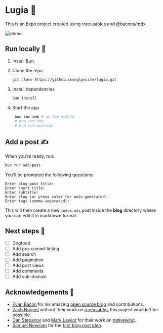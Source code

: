 # Lugia 🐉

This is an [Expo](https://expo.dev) project created using [rnreusables](https://rnr-docs.vercel.app/getting-started/introduction/) and [@bacons/mdx](https://github.com/EvanBacon/expo-mdx).

![demo](https://github.com/user-attachments/assets/1e1845bf-90fa-40ff-93d9-34125c40fa4f)

## Run locally 🚀

1. Install [Bun](https://bun.sh/docs/installation).

2. Clone the repo

    ```bash
    git clone https://github.com/glpecile/lugia.git
    ```

3. Install dependencies

    ```bash
    bun install
    ```

4. Start the app

    ```bash
     bun run web # or for mobile
     # bun run ios
     # bun run android
    ```

## Add a post ✍️

When you're ready, run:

```bash
bun run add-post
```

You'll be prompted the following questions:

```plaintext
Enter blog post title:
Enter short title:
Enter subtitle:
Enter slug (or press enter for auto-generated):
Enter tags (comma-separated):
```

This will then create a new `index.mdx` post inside the **blog** directory where you can edit it in markdown format.

## Next steps 📝

-   [ ] Dogfood
-   [ ] Add pre-commit linting
-   [ ] Add search
-   [ ] Add pagination
-   [ ] Add post views
-   [ ] Add comments
-   [ ] Add sub-domain

## Acknowledgements 🙏

-   [Evan Bacon](https://bsky.app/profile/bacon.bsky.social) for his amazing [open source blog](https://github.com/EvanBacon/evanbacon.dev) and contributions.
-   [Zach Nugent](https://bsky.app/profile/mrzachnugent.com) without their work on [rnreusables](https://rnr-docs.vercel.app/getting-started/introduction/) this project wouldn't be possible.
-   [Dan Stepanov](https://bsky.app/profile/onlydans.gg) and [Mark Lawlor](https://bsky.app/profile/marklawlor.bsky.social) for their work on [nativewind](https://www.nativewind.dev/).
-   [Samuel Newman](https://bsky.app/profile/samuel.bsky.team) for the [first blog post idea](https://mozzius-dev.vercel.app/post/3l772nawzvw2k).
